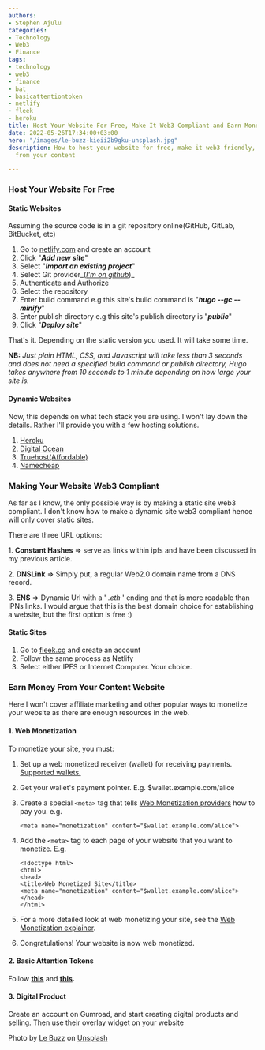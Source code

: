 ```yaml
---
authors:
- Stephen Ajulu
categories:
- Technology
- Web3
- Finance
tags:
- technology
- web3
- finance
- bat
- basicattentiontoken
- netlify
- fleek
- heroku
title: Host Your Website For Free, Make It Web3 Compliant and Earn Money From It
date: 2022-05-26T17:34:00+03:00
hero: "/images/le-buzz-kieii2b9gku-unsplash.jpg"
description: How to host your website for free, make it web3 friendly, and earn money
  from your content

---
```

### Host Your Website For Free

#### Static Websites

Assuming the source code is in a git repository online(GitHub, GitLab, BitBucket, etc)

1. Go to [netlify.com](https://netlify.com) and create an account
2. Click "**_Add new site_**"
3. Select "**_Import an existing project_**"
4. Select Git provider_([_I'm on github_](https://github.com/stephenajulu))_
5. Authenticate and Authorize
6. Select the repository
7. Enter build command e.g this site's build command is "**_hugo --gc --minify_**"
8. Enter publish directory e.g this site's publish directory is "**_public_**"
9. Click "**_Deploy site_**"

That's it. Depending on the static version you used. It will take some time.

**NB:** _Just plain HTML, CSS, and Javascript will take less than 3 seconds and does not need a specified build command or publish directory, Hugo takes anywhere from 10 seconds to 1 minute depending on how large your site is._

#### Dynamic Websites

Now, this depends on what tech stack you are using. I won't lay down the details. Rather I'll provide you with a few hosting solutions.

1. [Heroku](https://heroku.com)
2. [Digital Ocean](https://digitalocean.com)
3. [Truehost(Affordable)](https://truehost.co.ke/cloud/aff.php?aff=1738)
4. [Namecheap](https://namecheap.com)

### Making Your Website Web3 Compliant

As far as I know, the only possible way is by making a static site web3 compliant. I don't know how to make a dynamic site web3 compliant hence will only cover static sites.

There are three URL options:

1\. **Constant Hashes** => serve as links within ipfs and have been discussed in my previous article.

2\. **DNSLink** => Simply put, a regular Web2.0 domain name from a DNS record.

3\. **ENS** => Dynamic Url with a ' _.eth_ ' ending and that is more readable than IPNs links. I would argue that this is the best domain choice for establishing a website, but the first option is free :)

#### Static Sites

1. Go to [fleek.co](https://fleek.co) and create an account
2. Follow the same process as Netlify
3. Select either IPFS or Internet Computer. Your choice.

### Earn Money From Your Content Website

Here I won't cover affiliate marketing and other popular ways to monetize your website as there are enough resources in the web.

#### 1. Web Monetization

To monetize your site, you must:

1. Set up a web monetized receiver (wallet) for receiving payments. [Supported wallets.](https://webmonetization.org/docs/ilp-wallets)
2. Get your wallet's payment pointer. E.g. $wallet.example.com/alice
3. Create a special `<meta>` tag that tells [Web Monetization providers](https://webmonetization.org/#providers) how to pay you. e.g.

       <meta name="monetization" content="$wallet.example.com/alice">
4. Add the `<meta>` tag to each page of your website that you want to monetize. E.g.

       <!doctype html>
       <html>
       <head>
       <title>Web Monetized Site</title>
       <meta name="monetization" content="$wallet.example.com/alice">
       </head>
       </html>
5. For a more detailed look at web monetizing your site, see the [Web Monetization explainer](https://webmonetization.org/docs/explainer#getting-started).
6. Congratulations! Your website is now web monetized.

#### 2. Basic Attention Tokens

Follow [**this**](https://basicattentiontoken.org/publisher-terms-of-service/) and [**this**](https://creators.brave.com/)**.**

#### 3. Digital Product

Create an account on Gumroad, and start creating digital products and selling. Then use their overlay widget on your website

Photo by [Le Buzz](https://unsplash.com/@le_buzz?utm_source=unsplash&utm_medium=referral&utm_content=creditCopyText) on [Unsplash](https://unsplash.com/s/photos/website?utm_source=unsplash&utm_medium=referral&utm_content=creditCopyText)